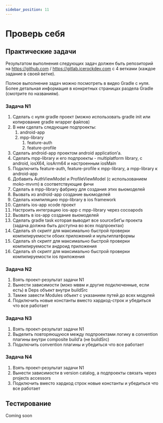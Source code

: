 ```yaml
---
sidebar_position: 11
---
```


# Проверь себя

## Практические задачи

Результатом выполнения следующих задач должен быть репозиторий на https://github.com / 
https://gitlab.icerockdev.com с 4 ветками (каждое задание в своей ветке).

Полное выполнение задач можно посмотреть в видео Gradle с нуля. Более детальная информация в конкретных страницах раздела Gradle (смотрите по названиям).

### Задача N1

1. Сделать с нуля gradle проект (можно использовать gradle init или копирование gradle wrapper файлов)
2. В нем сделать следующие подпроекты:
    1. android-app
    2. mpp-library
        1. feature-auth
        2. feature-profile
3. Сделать android-app проектом android application’а.
4. Сделать mpp-library и его подпроекты - multiplatform library, с android, iosX64, iosArm64 и настроенным iosMain
5. Подключить feature-auth, feature-profile к mpp-library, а mpp-library к android-app
6. Добавить AuthViewModel и ProfileViewModel (с использованием moko-mvvm) в соответствующие фичи
7. Сделать в mpp-library фабрику для создания этих вьюмоделей
8. Вызвать из android-app создание вьюмоделей
9. Сделать компиляцию mpp-library в ios framework
10. Сделать ios-app xcode проект
11. Настроить интеграцию ios-app с mpp-library через cocoapods
12. Вызвать в ios-app создание вьюмоделей
13. Сделать gradle task которая выводит все sourceSet’ы проекта (задача должна быть доступна во всех подпроектах)
14. Сделать sh скрипт для максимально быстрой проверки компилируемости обоих приложений и мультиплатформы
15. Сделать sh скрипт для максимально быстрой проверки компилируемости андроид приложения
16. Сделать sh скрипт для максимально быстрой проверки компилируемости ios приложения

### Задача N2

1. Взять проект-результат задачи N1
2. Вынести зависимости (моко мввм и другие подключенные, если есть) в Deps объект внутри buildSrc
3. Тамже завести Modules объект с указанием путей до всех модулей
4. Подключить новые константы вместо хардкод-строк и убедиться что все работает

### Задача N3

1. Взять проект-результат задачи N1
2. Выделить повторяющуюся между подпроектами логику в convention плагины внутри composite build’а (не buildSrc)
3. Подключить convention плагины и убедиться что все работает

### Задача N4

1. Взять проект-результат задачи N1
2. Вынести зависимости в version catalog, а подпроекты связать через projects accessors
3. Подключить вместо хардкод строк новые константы и убедиться что все работает

## Тестирование

Coming soon
